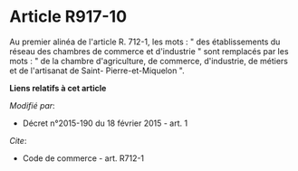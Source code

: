 # Article R917-10

Au premier alinéa de l'article R. 712-1, les mots : " des établissements du réseau des chambres de commerce et d'industrie "
sont remplacés par les mots : " de la chambre d'agriculture, de commerce, d'industrie, de métiers et de l'artisanat de Saint-
Pierre-et-Miquelon ".

**Liens relatifs à cet article**

_Modifié par_:

  - Décret n°2015-190 du 18 février 2015 - art. 1

_Cite_:

  - Code de commerce - art. R712-1
